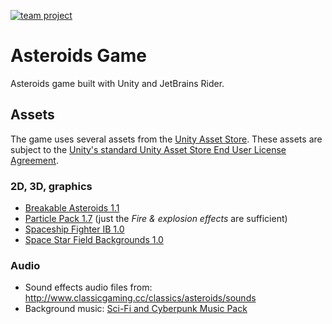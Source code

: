 [![team project](https://jb.gg/badges/team-flat-square.svg)](https://github.com/JetBrains)

# Asteroids Game

Asteroids game built with Unity and JetBrains Rider.

## Assets

The game uses several assets from the [Unity Asset Store](https://assetstore.unity.com/).
These assets are subject to the [Unity's standard Unity Asset Store End User License Agreement](https://unity.com/legal/as-terms).

### 2D, 3D, graphics

* [Breakable Asteroids 1.1](https://assetstore.unity.com/packages/3d/props/breakable-asteroids-167825)
* [Particle Pack 1.7](https://assetstore.unity.com/packages/vfx/particles/particle-pack-127325) (just the _Fire & explosion effects_ are sufficient)
* [Spaceship Fighter IB 1.0](https://assetstore.unity.com/packages/3d/vehicles/space/spaceship-fighter-ib-93246)
* [Space Star Field Backgrounds 1.0](https://assetstore.unity.com/packages/2d/textures-materials/space-star-field-backgrounds-109689)

### Audio

* Sound effects audio files from: http://www.classicgaming.cc/classics/asteroids/sounds
* Background music: [Sci-Fi and Cyberpunk Music Pack](https://assetstore.unity.com/packages/audio/ambient/sci-fi/free-sci-fi-and-cyberpunk-music-pack-264590)